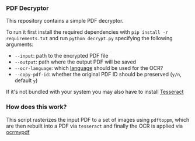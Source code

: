 ### PDF Decryptor

This repository contains a simple PDF decryptor.

To run it first install the required dependencies with `pip install -r requirements.txt` and run `python decrypt.py` specifying the following arguments:

- `--input`: path to the encrypted PDF file
- `--output`: path where the output PDF will be saved
- `--ocr-language`: which [language](https://github.com/tesseract-ocr/tesseract/blob/master/doc/tesseract.1.asc#languages) should be used for the OCR?
- `--copy-pdf-id`: whether the original PDF ID should be preserved (`y/n`, default `y`)

If it's not bundled with your system you may also have to install [Tesseract](https://github.com/tesseract-ocr/tesseract)

### How does this work?

This script rasterizes the input PDF to a set of images using `pdftoppm`, which are then rebuilt into a PDF via `tesseract` and finally the OCR is applied via [ocrmypdf](https://ocrmypdf.readthedocs.io/en/latest/)